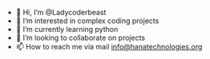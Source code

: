 - 👋 Hi, I’m @Ladycoderbeast
- 👀 I’m interested in complex coding projects
- 🌱 I’m currently learning python
- 💞️ I’m looking to collaborate on projects
- 📫 How to reach me via mail info@hanatechnologies.org

<!---
Ladycoderbeast/Ladycoderbeast is a ✨ special ✨ repository because its `README.md` (this file) appears on your GitHub profile.
You can click the Preview link to take a look at your changes.
--->

